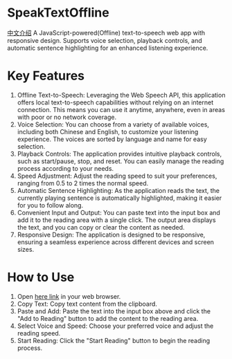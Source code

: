 # SpeakTextOffline
[中文介绍](https://github.com/whyb/SpeakTextOffline/blob/main/README.zh.md)
A JavaScript-powered(Offline) text-to-speech web app with responsive design. Supports voice selection, playback controls, and automatic sentence highlighting for an enhanced listening experience.

# Key Features

1. Offline Text-to-Speech: Leveraging the Web Speech API, this application offers local text-to-speech capabilities without relying on an internet connection. This means you can use it anytime, anywhere, even in areas with poor or no network coverage.
2. Voice Selection: You can choose from a variety of available voices, including both Chinese and English, to customize your listening experience. The voices are sorted by language and name for easy selection.
3. Playback Controls: The application provides intuitive playback controls, such as start/pause, stop, and reset. You can easily manage the reading process according to your needs.
4. Speed Adjustment: Adjust the reading speed to suit your preferences, ranging from 0.5 to 2 times the normal speed.
5. Automatic Sentence Highlighting: As the application reads the text, the currently playing sentence is automatically highlighted, making it easier for you to follow along.
6. Convenient Input and Output: You can paste text into the input box and add it to the reading area with a single click. The output area displays the text, and you can copy or clear the content as needed.
7. Responsive Design: The application is designed to be responsive, ensuring a seamless experience across different devices and screen sizes.

# How to Use

1. Open [here link](https://whyb.github.io/SpeakTextOffline/) in your web browser.
2. Copy Text: Copy text content from the clipboard.
3. Paste and Add: Paste the text into the input box above and click the "Add to Reading" button to add the content to the reading area.
4. Select Voice and Speed: Choose your preferred voice and adjust the reading speed.
5. Start Reading: Click the "Start Reading" button to begin the reading process.
